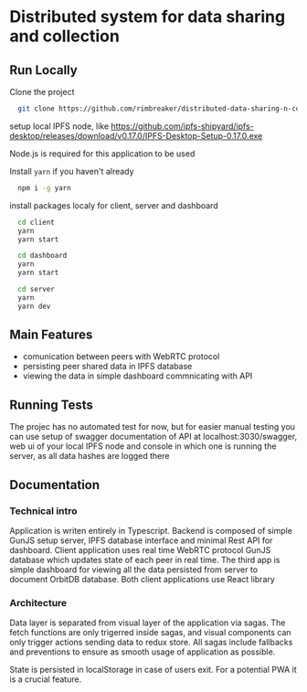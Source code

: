 # Distributed system for data sharing and collection

## Run Locally

Clone the project

```bash
  git clone https://github.com/rimbreaker/distributed-data-sharing-n-collection.git
```

setup local IPFS node, like https://github.com/ipfs-shipyard/ipfs-desktop/releases/download/v0.17.0/IPFS-Desktop-Setup-0.17.0.exe

Node.js is required for this application to be used

Install `yarn` if you haven't already

```bash
  npm i -g yarn
```

install packages localy for client, server and dashboard

```bash
  cd client
  yarn
  yarn start
```

```bash
  cd dashboard
  yarn
  yarn start
```

```bash
  cd server
  yarn
  yarn dev
```

## Main Features

- comunication between peers with WebRTC protocol
- persisting peer shared data in IPFS database
- viewing the data in simple dashboard commnicating with API

## Running Tests

The projec has no automated test for now, but for easier manual testing you can use setup of swagger documentation of API at localhost:3030/swagger, web ui of your local IPFS node and console in which one is running the server, as all data hashes are logged there

## Documentation

### Technical intro

Application is writen entirely in Typescript. Backend is composed of simple GunJS setup server, IPFS database interface and minimal Rest API for dashboard. Client application uses real time WebRTC protocol GunJS database which updates state of each peer in real time. The third app is simple dashboard for viewing all the data persisted from server to document OrbitDB database. Both client applications use React library

### Architecture

Data layer is separated from visual layer of the application via sagas. The fetch functions are only trigerred inside sagas, and visual components can only trigger actions sending data to redux store. All sagas include fallbacks and preventions to ensure as smooth usage of application as possible.

State is persisted in localStorage in case of users exit. For a potential PWA it is a crucial feature.

